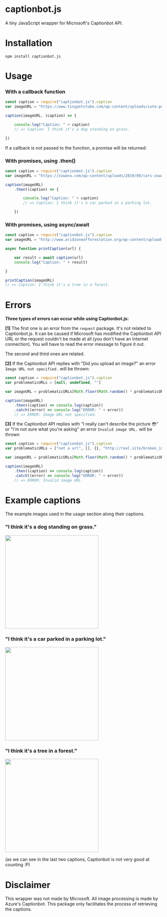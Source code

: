 # captionbot.js

A tiny JavaScript wrapper for Microsoft's Captionbot API.

# Installation

```
npm install captionbot.js
```

# Usage

### With a callback function

```javascript
const caption = require("captionbot.js").caption
var imageURL = "https://www.tinypetstube.com/wp-content/uploads/cute-puppy-picture-1.jpg"

caption(imageURL, (caption) => {

    console.log("Caption: " + caption)
    // => Caption: I think it's a dog standing on grass.

})
```

If a callback is not passed to the function, a promise will be returned:

### With promises, using .then()

```javascript
const caption = require("captionbot.js").caption
var imageURL = "https://zuwanu.com/wp-content/uploads/2019/09/cars-zuwanu.jpg"

caption(imageURL)
    .then((caption) => {

        console.log("Caption: " + caption)
        // => Caption: I think it's a car parked in a parking lot.

    })
```

### With promises, using async/await

```javascript
const caption = require("captionbot.js").caption
var imageURL = "http://www.aridzoneafforestation.org/wp-content/uploads/2018/01/europeslostf.jpg"

async function printCaption(url) {

    var result = await caption(url)
    console.log("Caption: " + result)

}

printCaption(imageURL)
// => Caption: I think it's a tree in a forest.
```

# Errors

**Three types of errors can occur while using Captionbot.js:**

**[1]** The first one is an error from the `request` package. It's not related to Captionbot.js. It can be caused if Microsoft has modified the Captionbot API URL or the request couldn't be made at all (you don't have an Internet connection). You will have to read the error message to figure it out.

The second and third ones are related.

**[2]** If the Captionbot API replies with "Did you upload an image?" an error `Image URL not specified.` will be thrown:

```javascript
const caption = require("captionbot.js").caption
var problematicURLs = [null, undefined, ""]

var imageURL = problematicURLs[Math.floor(Math.random() * problematicURLs.length)]

caption(imageURL)
    .then((caption) => console.log(caption))
    .catch((error) => console.log("ERROR: " + error))
    // => ERROR: Image URL not specified.
```

**[3]** If the Captionbot API replies with "I really can't describe the picture 😳" or "I'm not sure what you're asking" an error `Invalid image URL.` will be thrown

```javascript
const caption = require("captionbot.js").caption
var problematicURLs = ["not a url", [], {}, "http://real.site/broken_img_404"]

var imageURL = problematicURLs[Math.floor(Math.random() * problematicURLs.length)]

caption(imageURL)
    .then((caption) => console.log(caption))
    .catch((error) => console.log("ERROR: " + error))
    // => ERROR: Invalid image URL.
```

# Example captions

The example images used in the usage section along their captions.

### "I think it's a dog standing on grass."
<img src="https://www.tinypetstube.com/wp-content/uploads/cute-puppy-picture-1.jpg" width="300" >


### "I think it's a car parked in a parking lot."
<img src="https://zuwanu.com/wp-content/uploads/2019/09/cars-zuwanu.jpg" width="300" >

### "I think it's a tree in a forest."
<img src="http://www.aridzoneafforestation.org/wp-content/uploads/2018/01/europeslostf.jpg" width="300" >

(as we can see in the last two captions, Captionbot is not very good at counting :P)

# Disclaimer

This wrapper was not made by Microsoft. All image processing is made by Azure's Captionbot. This package only facilitates the process of retrieving the captions.
